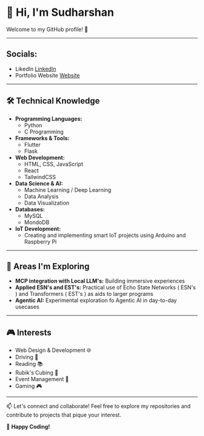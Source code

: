 # 👋 Hi, I'm Sudharshan

Welcome to my GitHub profile! 🚀  

---

## Socials:
- LikedIn [LinkedIn]("[https://linkedin.com](https://www.linkedin.com/in/sudharshan-m-prabhu-384a421b9)")
- Portfolio Website [Website]("https://sudharshan.in")

---

## 🛠️ Technical Knowledge  
- **Programming Languages:**  
  - Python  
  - C Programming  
- **Frameworks & Tools:**  
  - Flutter  
  - Flask  
- **Web Development:**  
  - HTML, CSS, JavaScript
  - React
  - TailwindCSS
- **Data Science & AI:**  
  - Machine Learning / Deep Learning  
  - Data Analysis
  - Data Visualization  
- **Databases:**  
  - MySQL
  - MondoDB
- **IoT Development:**  
  - Creating and implementing smart IoT projects using Arduino and Raspberry Pi  

---

## 🌱 Areas I'm Exploring  
- **MCP integration with Local LLM's:** Building immersive experiences  
- **Applied ESN's and EST's:** Practical use of Echo State Networks ( ESN's ) and Transformers ( EST's ) as aids to larger programs   
- **Agentic AI:** Experimental exploration fo Agentic AI in day-to-day usecases  

---

## 🎮 Interests  
- Web Design & Development 🌐  
- Driving 🚗  
- Reading 📚  
- Rubik's Cubing 🧩  
- Event Management 🎉  
- Gaming 🎮  

---

📫 Let's connect and collaborate! Feel free to explore my repositories and contribute to projects that pique your interest.  

🌟 **Happy Coding!**  
